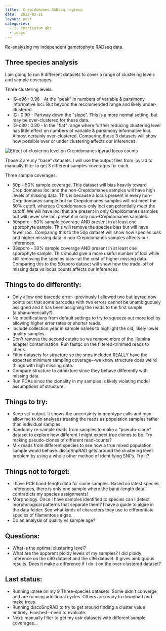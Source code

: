 ```yaml
---
title:  Crepidomanes RADseq regroup
date:  2022-02-21
layout: post
categories:
  - t. intricatum gbs
  - ideas
---
```


Re-analyzing my independent gametophyte RADseq data.

## Three species analysis

I am going to run 9 different datasets to cover a range of clustering levels and sample coverages.

Three clustering levels:

  * IG-c96 : 0.96 - At the "peak" in numbers of variable & parsimony informative loci. But beyond the recommended range and likely under-clustered.
  * IG : 0.90 - Partway down the "slope". This is a more normal setting, but may be over-clustered for these data.
  * IG-c80 : 0.80 - In the "flat" range where further reducing clustering level has little effect on numbers of variable & parsimony informative loci. Almost certainly over-clustered. Comparing these 3 datasets will show how possible over or under clustering affects our inferences.

![Effect of clustering level on Crepidomanes ipyrad locus counts][image1]

Those 3 are my "base" datasets. I will use the output files from ipyrad to manually filter to get 3 different samples coverages for each.

Three sample coverages:

  * 50p - 50% sample coverage. This dataset will bias heavily toward Crepidomanes loci and the non-Crepidomanes samples will have high levels of missing data. This is because a locus present in every non-Crepidomanes sample but no Crepidomanes samples will not meet the 50% cutoff, whereas Crepidomanes-only loci can potentially meet the cutoff. We will have loci that are present in only Crepidomanes samples but will never see loci present in only non-Crepidomanes samples.
  * 50sporo - 50% sample coverage AND present in at least one sporophyte sample. This will remove the species bias but will have fewer loci. Comparing this to the 50p dataset will show how species bias and higher missing data in non-Crepidomanes samples affects our inferences.
  * 33sporo - 33% sample coverage AND present in at least one sporophyte sample. This should give a more useful number of loci while still removing the species bias--at the cost of higher missing data. Comparing this to the 50sporo dataset will show how the trade-off of missing data vs locus counts affects our inferences.


## Things to do differently:

  * Only allow one barcode error--previously I allowed two but ipyrad now points out that some barcodes with two errors cannot be unambiguously assigned and it has been assigning the reads to the first sample (alphanumerically?).
  * No modifications from default settings to try to squeeze out more loci by allowing higher error rates or shorter reads.
  * Include collection year in sample names to highlight the old, likely lower quality samples.
  * Don't remove the second cutsite so we remove more of the Illumina adapter contamination. Run fastqc on the filtered-trimmed reads to check.
  * Filter datasets for structure so the snps included REALLY have the expected minimum sampling coverage--we know structure does weird things with high missing data.
  * Compare structure to admixture since they behave differently with missing data.
  * Run PCAs since the clonality in my samples is likely violating model assumptions of structure.

## Things to try:

  * Keep vcf output. It shows the uncertainty in genotype calls and may allow me to do analyses treating the reads as population samples rather than individual samples.
  * Randomly re-sample reads from samples to make a "pseudo-clone" dataset to explore how different I might expect true clones to be. Try making pseudo-clones of different read-counts?
  * Mix reads from different species to see how a true mixed population sample would behave.
  discoSnpRAD gets around the clustering level problem by using a whole other method of identifying SNPs. Try it?

## Things not to forget:

  * I have PCR band-length data for some samples. Based on latest species inferences, there is only one sample where the band-length data contradicts my species assignments!
  * Morphology. Once I have samples identified to species can I detect morphological patterns that separate them? I have a guide to algae in the data folder. See what kinds of characters they use to differentiate species of filamentous algae.
  * Do an analysis of quality vs sample age?

## Questions:

  * What is the optimal clustering level?
  * What are the apparent ploidy levels of my samples? I did ploidy inference on the c90 dataset and the c96 dataset. It gives ambiguous results. Does it make a difference if I do it on the over-clustered dataset?

## Last status:

  * Running iqtree on my 9 Three-species datasets. Some didn't converge and are running additional cycles. Others are ready to download and make trees.
  * Running discoSnpRAD to try to get around finding a cluster value entirely. Finished--need to evaluate.
  * Next: manually filter to get my ustr datasets with different sample coverages...


[image1]: {{site.image_path}}Crepidomanes_loci_by_cluster_level-2022-03-02.png
